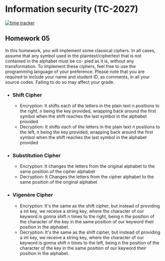 # Information security (TC-2027)
[![time tracker](https://wakatime.com/badge/github/angeltrevinov/Ciphers.svg)](https://wakatime.com/badge/github/angeltrevinov/Ciphers)
## Homework 05

In this homework, you will implement some classical ciphers. In all cases, assume that any symbol used in the plaintext/ciphertext that is not contained in the alphabet must be co- pied as it is, without any transformation. To implement these ciphers, feel free to use the programming language of your preference.
Please note that you are required to include your name and student ID, as comments, in all your source codes. Failing to do so may affect your grade.

- ### Shift Cipher
  - Encryption: It shifts each of the letters in the plain text n positions to         the right, n being the key provided, wrapping back around the first symbol when the shift reaches the last symbol in the alphabet provided
  - Decryption: It shifts each of the letters in the plain text n positions to the left, n being the key provided, wrapping back around the first symbol when the shift reaches the last symbol in the alphabet provided
- ### Substitution Cipher
  - Encryption: It changes the letters from the original alphabet to the same position of the cipher alphabet
  - Decryption: It Changes the letters from the cipher alphabet to the same position of the original alphabet
- ### Vigenère Cipher
  - Encryption: It's the same as the shift cipher, but instead of providing a int key, we receive a string key, where the character of our keyword is gonna shift n times to the right, being n the position of the character of the key in the same position of our keyword their position in the alphabet.
  - Decryption: It's the same as the shift cipher, but instead of providing a int key, we receive a string key, where the character of our keyword is gonna shift n times to the left, being n the position of the character of the key in the same position of our keyword their position in the alphabet.
